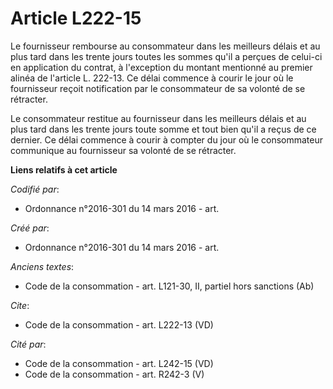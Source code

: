 # Article L222-15

Le fournisseur rembourse au consommateur dans les meilleurs délais et au plus tard dans les trente jours toutes les sommes
qu'il a perçues de celui-ci en application du contrat, à l'exception du montant mentionné au premier alinéa de l'article L.
222-13. Ce délai commence à courir le jour où le fournisseur reçoit notification par le consommateur de sa volonté de se
rétracter. 

Le consommateur restitue au fournisseur dans les meilleurs délais et au plus tard dans les trente jours toute somme et tout
bien qu'il a reçus de ce dernier. Ce délai commence à courir à compter du jour où le consommateur communique au fournisseur
sa volonté de se rétracter.

**Liens relatifs à cet article**

_Codifié par_:

  - Ordonnance n°2016-301 du 14 mars 2016 - art.

_Créé par_:

  - Ordonnance n°2016-301 du 14 mars 2016 - art.

_Anciens textes_:

  - Code de la consommation - art. L121-30, II, partiel hors sanctions (Ab)

_Cite_:

  - Code de la consommation - art. L222-13 (VD)

_Cité par_:

  - Code de la consommation - art. L242-15 (VD)
  - Code de la consommation - art. R242-3 (V)

